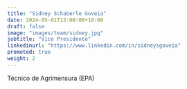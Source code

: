 ```yaml
---
title: "Sidney Schaberle Goveia"
date: 2024-05-01T12:00:00+10:00
draft: false
image: "images/team/sidney.jpg"
jobtitle: "Vice Presidente"
linkedinurl: "https://www.linkedin.com/in/sidneysgoveia"
promoted: true
weight: 2
---
```


Técnico de Agrimensura (EPA)
